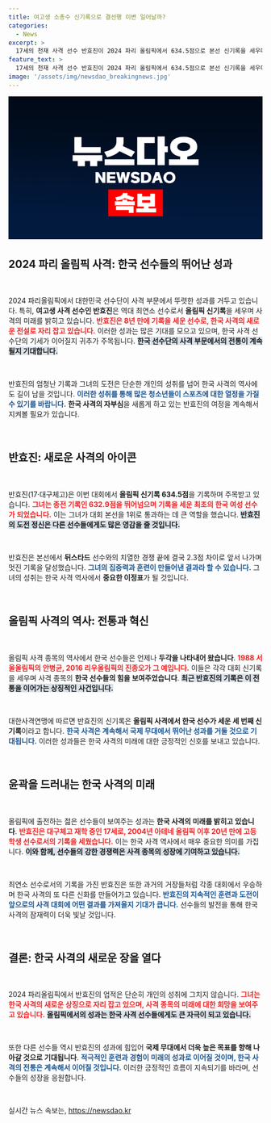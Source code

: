 ```yaml
---
title: 여고생 소총수 신기록으로 결선행 이변 일어날까?
categories:
  - News
excerpt: >
  17세의 천재 사격 선수 반효진이 2024 파리 올림픽에서 634.5점으로 본선 신기록을 세우며 메달에 도전! 진종오 이후 8년 만의 한국 선수 올림픽 신기록이 탄생했습니다.
feature_text: >
  17세의 천재 사격 선수 반효진이 2024 파리 올림픽에서 634.5점으로 본선 신기록을 세우며 메달에 도전! 진종오 이후 8년 만의 한국 선수 올림픽 신기록이 탄생했습니다.
image: '/assets/img/newsdao_breakingnews.jpg'
---
```


<p><img src="/assets/img/newsdao_breakingnews.jpg" alt="ontimetimes 속보" /></p>

<h2 data-ke-size="size26">2024 파리 올림픽 사격: 한국 선수들의 뛰어난 성과</h2>

<p data-ke-size="size16">&nbsp;</p>

<p>2024 파리올림픽에서 대한민국 선수단이 사격 부문에서 뚜렷한 성과를 거두고 있습니다. 특히, <strong>여고생 사격 선수인 반효진</strong>은 역대 최연소 선수로서 <strong>올림픽 신기록</strong>을 세우며 사격의 미래를 밝히고 있습니다. <b><span style="color: #ee2323;">반효진은 8년 만에 기록을 세운 선수로, 한국 사격의 새로운 전설로 자리 잡고 있습니다.</span></b> 이러한 성과는 많은 기대를 모으고 있으며, 한국 사격 선수단의 기세가 이어질지 귀추가 주목됩니다. <b><span style="background-color: #21538527;">한국 선수단의 사격 부문에서의 전통이 계속될지 기대합니다.</span></b></p>

<p data-ke-size="size16">&nbsp;</p>

<p>반효진의 엄청난 기록과 그녀의 도전은 단순한 개인의 성취를 넘어 한국 사격의 역사에도 길이 남을 것입니다. <b><span style="color: #1a5490;">이러한 성취를 통해 많은 청소년들이 스포츠에 대한 열정을 가질 수 있기를 바랍니다.</span></b> <strong>한국 사격의 자부심</strong>을 새롭게 하고 있는 반효진의 여정을 계속해서 지켜볼 필요가 있습니다.</p>

<p data-ke-size="size16">&nbsp;</p>

<h2 data-ke-size="size26">반효진: 새로운 사격의 아이콘</h2>

<p data-ke-size="size16">&nbsp;</p>

<p>반효진(17·대구체고)은 이번 대회에서 <strong>올림픽 신기록 634.5점</strong>을 기록하며 주목받고 있습니다. <b><span style="color: #ee2323;">그녀는 종전 기록인 632.9점을 뛰어넘으며 기록을 세운 최초의 한국 여성 선수가 되었습니다.</span></b> 이는 그녀가 대회 본선을 1위로 통과하는 데 큰 역할을 했습니다. <b><span style="background-color: #21538527;">반효진의 도전 정신은 다른 선수들에게도 많은 영감을 줄 것입니다.</span></b></p>

<p data-ke-size="size16">&nbsp;</p>

<p>반효진은 본선에서 <strong>뒤스타드</strong> 선수와의 치열한 경쟁 끝에 결국 2.3점 차이로 앞서 나가며 멋진 기록을 달성했습니다. <b><span style="color: #1a5490;">그녀의 집중력과 훈련이 만들어낸 결과라 할 수 있습니다.</span></b> 그녀의 성취는 한국 사격 역사에서 <strong>중요한 이정표</strong>가 될 것입니다.</p>

<p data-ke-size="size16">&nbsp;</p>

<h2 data-ke-size="size26">올림픽 사격의 역사: 전통과 혁신</h2>

<p data-ke-size="size16">&nbsp;</p>

<p>올림픽 사격 종목의 역사에서 한국 선수들은 언제나 <strong>두각을 나타내어 왔습니다</strong>. <b><span style="color: #ee2323;">1988 서울올림픽의 안병균, 2016 리우올림픽의 진종오가 그 예입니다.</span></b> 이들은 각각 대회 신기록을 세우며 사격 종목의 <strong>한국 선수들의 힘을 보여주었습니다</strong>. <b><span style="background-color: #21538527;">최근 반효진의 기록은 이 전통을 이어가는 상징적인 사건입니다.</span></b></p>

<p data-ke-size="size16">&nbsp;</p>

<p>대한사격연맹에 따르면 반효진의 신기록은 <strong>올림픽 사격에서 한국 선수가 세운 세 번째 신기록</strong>이라고 합니다. <b><span style="color: #1a5490;">한국 사격은 계속해서 국제 무대에서 뛰어난 성과를 거둘 것으로 기대됩니다.</span></b> 이러한 성과들은 한국 사격의 미래에 대한 긍정적인 신호를 보내고 있습니다.</p>

<p data-ke-size="size16">&nbsp;</p>

<h2 data-ke-size="size26">윤곽을 드러내는 한국 사격의 미래</h2>

<p data-ke-size="size16">&nbsp;</p>

<p>올림픽에 출전하는 젊은 선수들이 보여주는 성과는 <strong>한국 사격의 미래를 밝히고 있습니다</strong>. <b><span style="color: #ee2323;">반효진은 대구체고 재학 중인 17세로, 2004년 아테네 올림픽 이후 20년 만에 고등학생 선수로서의 기록을 세웠습니다.</span></b> 이는 한국 사격 역사에서 매우 중요한 의미를 가집니다. <b><span style="background-color: #21538527;">이와 함께, 선수들의 강한 경쟁력은 사격 종목의 성장에 기여하고 있습니다.</span></b></p>

<p data-ke-size="size16">&nbsp;</p>

<p>최연소 선수로서의 기록을 가진 반효진은 또한 과거의 거장들처럼 각종 대회에서 우승하며 한국 사격의 또 다른 신화를 만들어가고 있습니다. <b><span style="color: #1a5490;">반효진의 지속적인 훈련과 도전이 앞으로의 사격 대회에 어떤 결과를 가져올지 기대가 큽니다.</span></b> 선수들의 발전을 통해 한국 사격의 잠재력이 더욱 빛날 것입니다.</p>

<p data-ke-size="size16">&nbsp;</p>

<h2 data-ke-size="size26">결론: 한국 사격의 새로운 장을 열다</h2>

<p data-ke-size="size16">&nbsp;</p>

<p>2024 파리올림픽에서 반효진의 업적은 단순히 개인의 성취에 그치지 않습니다. <b><span style="color: #ee2323;">그녀는 한국 사격의 새로운 상징으로 자리 잡고 있으며, 사격 종목의 미래에 대한 희망을 보여주고 있습니다.</span></b> <b><span style="background-color: #21538527;">올림픽에서의 성과는 한국 사격 선수들에게도 큰 자극이 되고 있습니다.</span></b></p>

<p data-ke-size="size16">&nbsp;</p>

<p>또한 다른 선수들 역시 반효진의 성과에 힘입어 <strong>국제 무대에서 더욱 높은 목표를 향해 나아갈 것으로 기대됩니다</strong>. <b><span style="color: #1a5490;">적극적인 훈련과 경험이 미래의 성과로 이어질 것이며, 한국 사격의 전통은 계속해서 이어질 것입니다.</span></b> 이러한 긍정적인 흐름이 지속되기를 바라며, 선수들의 성장을 응원합니다.</p>

<p data-ke-size="size16">&nbsp;</p>
실시간 뉴스 속보는, <a href="https://newsdao.kr" rel="dofollow">https://newsdao.kr</a>


